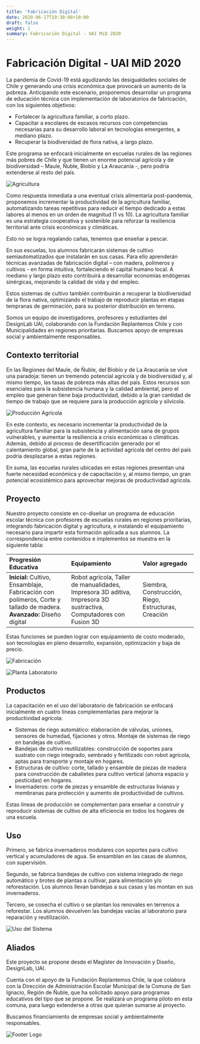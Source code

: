 ```yaml
---
title: 'Fabricación Digital'
date: 2020-06-17T19:30:08+10:00
draft: false
weight: 1
summary: Fabricación Digital - UAI MiD 2020
---
```


# Fabricación Digital - UAI MiD 2020

La pandemia de Covid-19 está agudizando las desigualdades sociales de Chile y generando una crisis económica que provocará un aumento de la pobreza. Anticipando este escenario, proponemos desarrollar un programa de educación técnica con implementación de laboratorios de fabricación, con los siguientes objetivos:

- Fortalecer la agricultura familiar, a corto plazo.
- Capacitar a escolares de escasos recursos con competencias necesarias para su desarrollo laboral en tecnologías emergentes, a mediano plazo.
- Recuperar la biodiversidad de flora nativa, a largo plazo.

Este programa se enfocará inicialmente en escuelas rurales de las regiones más pobres de Chile y que tienen un enorme potencial agrícola y de biodiversidad – Maule, Ñuble, Biobío y La Araucanía -, pero podría extenderse al resto del país. 

![Agricultura](/img/agricultura.png)

Como respuesta inmediata a una eventual crisis alimentaria post-pandemia, proponemos incrementar la productividad de la agricultura familiar, automatizando tareas repetitivas para reducir el tiempo dedicado a estas labores al menos en un orden de magnitud (1 vs 10). La agricultura familiar es una estrategia cooperativa y sostenible para reforzar la resiliencia territorial ante crisis económicas y climáticas. 

Esto no se logra regalando cañas, tenemos que enseñar a pescar. 

En sus escuelas, los alumnos fabricarán sistemas de cultivo semiautomatizados que instalarán en sus casas. Para ello aprenderán técnicas avanzadas de fabricación digital – con madera, polímeros y cultivos - en forma intuitiva, fortaleciendo el capital humano local. A mediano y largo plazo esto contribuirá a desarrollar economías endógenas sinérgicas, mejorando la calidad de vida y del empleo. 

Estos sistemas de cultivo también contribuirán a recuperar la biodiversidad de la flora nativa, optimizando el trabajo de reproducir plantas en etapas tempranas de germinación, para su posterior distribución en terreno. 

Somos un equipo de investigadores, profesores y estudiantes del DesignLab UAI, colaborando con la Fundación Replantemos Chile y con Municipalidades en regiones prioritarias. Buscamos apoyo de empresas social y ambientalmente responsables. 

## Contexto territorial

En las Regiones del Maule, de Ñuble, del Biobío y de La Araucanía se vive una paradoja: tienen un tremendo potencial agrícola y de biodiversidad y, al mismo tiempo, las tasas de pobreza más altas del país. Estos recursos son esenciales para la subsistencia humana y la calidad ambiental, pero el empleo que generan tiene baja productividad, debido a la gran cantidad de tiempo de trabajo que se requiere para la producción agrícola y silvícola. 

![Producción Agrícola](/img/produccion-agricola.png)

En este contexto, es necesario incrementar la productividad de la agricultura familiar para la subsistencia y alimentación sana de grupos vulnerables, y aumentar la resiliencia a crisis económicas o climáticas. Además, debido al proceso de desertificación generado por el calentamiento global, gran parte de la actividad agrícola del centro del país podría desplazarse a estas regiones.
 
En suma, las escuelas rurales ubicadas en estas regiones presentan una fuerte necesidad económica y de capacitación y, al mismo tiempo, un gran potencial ecosistémico para aprovechar mejoras de productividad agrícola. 


## Proyecto

Nuestro proyecto consiste en co-diseñar un programa de educación escolar técnica con profesores de escuelas rurales en regiones prioritarias, integrando fabricación digital y agricultura, e instalando el equipamiento necesario para impartir esta formación aplicada a sus alumnos. La correspondencia entre contenidos e implementos se muestra en la siguiente tabla:

| Progresión Educativa | Equipamiento | Valor agregado |
| :-------------- | :-------------  | :--------------  |
| **Inicial:** Cultivo, Ensamblaje, Fabricación con polímeros, Corte y tallado de madera. **Avanzado:** Diseño digital | Robot agrícola, Taller de manualidades, Impresora 3D aditiva, Impresora 3D sustractiva, Computadores con Fusion 3D |Siembra, Construcción, Riego, Estructuras, Creación|

Estas funciones se pueden lograr con equipamiento de costo moderado, son tecnologías en pleno desarrollo, expansión, optimización y baja de precio.  

![Fabricación](/img/fabricacion.png)

![Planta Laboratorio](/img/planta-laboratorio.png)

## Productos

La capacitación en el uso del laboratorio de fabricación se enfocará inicialmente en cuatro líneas complementarias para mejorar la productividad agrícola: 

- Sistemas de riego automático: elaboración de válvulas, uniones, sensores de humedad, fijaciones y otros. Montaje de sistemas de riego en bandejas de cultivo. 
- Bandejas de cultivo reutilizables: construcción de soportes para sustrato con riego integrado, sembrado y fertilizado con robot agrícola, aptas para transporte y montaje en hogares. 
- Estructuras de cultivo: corte, tallado y ensamble de piezas de madera para construcción de caballetes para cultivo vertical (ahorra espacio y pesticidas) en hogares. 
- Invernaderos: corte de piezas y ensamble de estructuras livianas y membranas para protección y aumento de productividad de cultivos. 

Estas líneas de producción se complementan para enseñar a construir y reproducir sistemas de cultivo de alta eficiencia en todos los hogares de una escuela. 

## Uso

Primero, se fabrica invernaderos modulares con soportes para cultivo vertical y acumuladores de agua. Se ensamblan en las casas de alumnos, con supervisión. 

Segundo, se fabrica bandejas de cultivo con sistema integrado de riego automático y brotes de plantas a cultivar, para alimentación y/o reforestación. Los alumnos llevan bandejas a sus casas y las montan en sus invernaderos.

Tercero, se cosecha el cultivo o se plantan los renovales en terrenos a reforestar. Los alumnos devuelven las bandejas vacías al laboratorio para reparación y reutilización. 

![Uso del Sistema](/img/uso.png)

## Aliados

Este proyecto se propone desde el Magíster de Innovación y Diseño, DesignLab, UAI. 

Cuenta con el apoyo de la Fundación Replantemos Chile, la que colabora con la Dirección de Administración Escolar Municipal de la Comuna de San Ignacio, Región de Ñuble, que ha solicitado apoyo para programas educativos del tipo que se propone. Se realizará un programa piloto en esta comuna, para luego extenderse a otras que quieran sumarse al proyecto. 

Buscamos financiamiento de empresas social y ambientalmente responsables. 

![Footer Logo](/img/footer.png)
